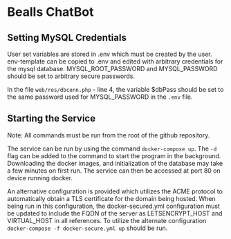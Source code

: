 # Bealls ChatBot


## Setting MySQL Credentials
User set variables are stored in .env which must be created by the user. env-template can be copied to .env and edited with arbitrary credentials for the mysql database. MYSQL_ROOT_PASSWORD and MYSQL_PASSWORD should be set to arbitrary secure passwords. 

In the file `web/res/dbconn.php` - line 4, the variable $dbPass should be set to the same password used for MYSQL_PASSWORD in the `.env` file. 

## Starting the Service
Note: All commands must be run from the root of the github repository. 

The service can be run by using the command `docker-compose up`. The `-d` flag can be added to the command to start the program in the background. Downloading the docker images, and initialization of the database may take a few minutes on first run. 
The service can then be accessed at port 80 on device running docker.

An alternative configuration is provided which utilizes the ACME protocol to automatically obtain a TLS certificate for the domain being hosted. When being run in this configuration, the docker-secured.yml configuration must be updated to include the FQDN of the server as LETSENCRYPT_HOST and VIRTUAL_HOST in all references. To utilize the alternate configuration `docker-compose -f docker-secure.yml up` should be run. 
